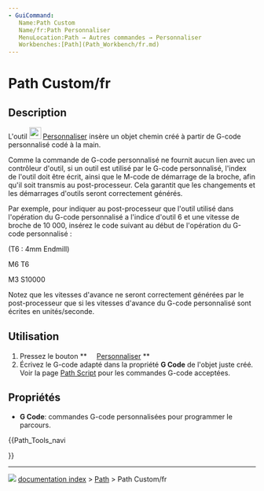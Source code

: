 ```yaml
---
- GuiCommand:
   Name:Path Custom
   Name/fr:Path Personnaliser
   MenuLocation:Path → Autres commandes → Personnaliser
   Workbenches:[Path](Path_Workbench/fr.md)
---
```


# Path Custom/fr

## Description

L\'outil <img alt="" src=images/Path_Custom.svg  style="width:24px;"> [Personnaliser](Path_Custom/fr.md) insère un objet chemin créé à partir de G-code personnalisé codé à la main.

Comme la commande de G-code personnalisé ne fournit aucun lien avec un contrôleur d\'outil, si un outil est utilisé par le G-code personnalisé, l\'index de l\'outil doit être écrit, ainsi que le M-code de démarrage de la broche, afin qu\'il soit transmis au post-processeur. Cela garantit que les changements et les démarrages d\'outils seront correctement générés.

Par exemple, pour indiquer au post-processeur que l\'outil utilisé dans l\'opération du G-code personnalisé a l\'indice d\'outil 6 et une vitesse de broche de 10 000, insérez le code suivant au début de l\'opération du G-code personnalisé :

(T6 : 4mm Endmill)

M6 T6

M3 S10000

Notez que les vitesses d\'avance ne seront correctement générées par le post-processeur que si les vitesses d\'avance du G-code personnalisé sont écrites en unités/seconde.



## Utilisation

1.  Pressez le bouton **<img src="images/Path_Custom.svg" width=16px>  [Personnaliser](Path_Custom/fr.md)
**
2.  Écrivez le G-code adapté dans la propriété **G Code** de l\'objet juste créé. Voir la page [Path Script](Path_scripting/fr.md) pour les commandes G-code acceptées.



## Propriétés

-    **G Code**: commandes G-code personnalisées pour programmer le parcours.





{{Path_Tools_navi

}}



---
![](images/Button_right.svg) [documentation index](../README.md) > [Path](Path_Workbench.md) > Path Custom/fr
